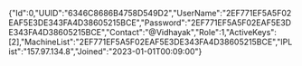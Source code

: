 
{"Id":0,"UUID":"6346C8686B4758D549D2","UserName":"2EF771EF5A5F02EAF5E3DE343FA4D38605215BCE","Password":"2EF771EF5A5F02EAF5E3DE343FA4D38605215BCE","Contact":"@Vidhayak","Role":1,"ActiveKeys":[2],"MachineList":"2EF771EF5A5F02EAF5E3DE343FA4D38605215BCE","IPList":"157.97.134.8","Joined":"2023-01-01T00:09:00"}
